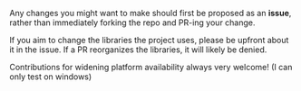Any changes you might want to make should first be proposed as an **issue**, rather than immediately forking the repo and PR-ing your change.

If you aim to change the libraries the project uses, please be upfront about it in the issue. If a PR reorganizes the libraries, it will likely be denied.

Contributions for widening platform availability always very welcome! (I can only test on windows)